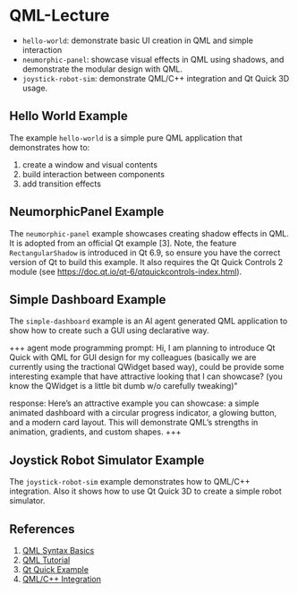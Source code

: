 # QML-Lecture

- `hello-world`: demonstrate basic UI creation in QML and simple interaction
- `neumorphic-panel`: showcase visual effects in QML using shadows, and demonstrate the modular design with QML.
- `joystick-robot-sim`: demonstrate QML/C++ integration and Qt Quick 3D usage.

## Hello World Example

The example `hello-world` is a simple pure QML application that demonstrates how to:
1. create a window and visual contents
2. build interaction between components
3. add transition effects

## NeumorphicPanel Example

The `neumorphic-panel` example showcases creating shadow effects in QML.
It is adopted from an official Qt example [3].
Note, the feature `RectangularShadow` is introduced in Qt 6.9, so ensure you have the correct version of Qt to build this example.
It also requires the Qt Quick Controls 2 module (see https://doc.qt.io/qt-6/qtquickcontrols-index.html).

## Simple Dashboard Example

The `simple-dashboard` example is an AI agent generated QML application to show how to create such a GUI using declarative way.

+++ agent mode programming
prompt:
Hi, I am planning to introduce Qt Quick with QML for GUI design for my colleagues (basically we are currently using the tractional QWidget based way), could be provide some interesting example that have attractive looking that I can showcase? (you know the QWidget is a little bit dumb w/o carefully tweaking)"

response:
Here’s an attractive example you can showcase: a simple animated dashboard with a circular progress indicator, a glowing button, and a modern card layout. This will demonstrate QML’s strengths in animation, gradients, and custom shapes.
+++

## Joystick Robot Simulator Example

The `joystick-robot-sim` example demonstrates how to QML/C++ integration.
Also it shows how to use Qt Quick 3D to create a simple robot simulator.

## References

1. [QML Syntax Basics](https://doc.qt.io/qt-6/qtqml-syntax-basics.html)
2. [QML Tutorial](https://doc.qt.io/qt-6/qml-tutorial1.html)
3. [Qt Quick Example](https://doc.qt.io/qt-6/qtquick-multieffect-neumorphicpanel-example.html)
4. [QML/C++ Integration](https://doc.qt.io/qt-6/qtqml-cppintegration-overview.html)
